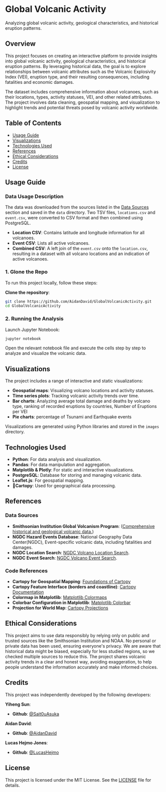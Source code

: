 # Global Volcanic Activity

Analyzing global volcanic activity, geological characteristics, and historical eruption patterns.

## Overview

This project focuses on creating an interactive platform to provide insights into global volcanic activity, geological characteristics, and historical eruption patterns. By leveraging historical data, the goal is to explore relationships between volcanic attributes such as the Volcanic Explosivity Index (VEI), eruption type, and their resulting consequences, including fatalities and economic damages. 

The dataset includes comprehensive information about volcanoes, such as their locations, types, activity statuses, VEI, and other related attributes. The project involves data cleaning, geospatial mapping, and visualization to highlight trends and potential threats posed by volcanic activity worldwide.

## Table of Contents

- [Usage Guide](#usage-guide)
- [Visualizations](#visualizations)
- [Technologies Used](#technologies-used)
- [References](#references)
- [Ethical Considerations](#ethical-considerations)
- [Credits](#credits)
- [License](#license)


## Usage Guide

### Data Usage Description

The data was downloaded from the sources listed in the [Data Sources](#data-sources) section and saved in the `data` directory. Two TSV files, `locations.csv` and `event.csv`, were converted to CSV format and then combined using PostgreSQL.

- **Location CSV**: Contains latitude and longitude information for all volcanoes.  
- **Event CSV**: Lists all active volcanoes.  
- **Combined CSV**: A left join of the `event.csv` onto the `location.csv`, resulting in a dataset with all volcano locations and an indication of active volcanoes.

### 1. Glone the Repo

To run this project locally, follow these steps:

**Clone the repository**:

   ```bash
   git clone https://github.com/AidanDavid/GlobalVolcanicActivity.git
   cd GlobalVolcanicActivity
   ```

### 2. Running the Analysis

Launch Jupyter Notebook:

```bash
jupyter notebook
```

Open the relevant notebook file and execute the cells step by step to analyze and visualize the volcanic data.

## Visualizations

The project includes a range of interactive and static visualizations:

- **Geospatial maps**: Visualizing volcano locations and activity statuses.
- **Time series plots**: Tracking volcanic activity trends over time.
- **Bar charts**: Analyzing average total damage and deaths by volcano type, ranking of recorded eruptions by countries, Number of Eruptions per VEI
- **Pie charts**: percentage of Tsunami and Earthquake events

Visualizations are generated using Python libraries and stored in the `images` directory.

## Technologies Used

- **Python**: For data analysis and visualization.  
- **Pandas**: For data manipulation and aggregation.  
- **Matplotlib & Plotly**: For static and interactive visualizations.  
- **PostgreSQL**: Database for storing and managing volcanic data.  
- **Leaflet.js**: For geospatial mapping.
- 🚨**Cartopy**: Used for geographical data processing.  


## References

### Data Sources
- **Smithsonian Institution Global Volcanism Program**: ([Comprehensive historical and geological volcanic data.](https://volcano.si.edu/))
- **NGDC Hazard Events Database**: National Geography Data Center(NGDC), Event-specific volcanic data, including fatalities and damages.
- **NGDC Location Search**: [NGDC Volcano Location Search](https://www.ngdc.noaa.gov/hazel/view/hazards/volcano/loc-search/).
- **NGDC Event Search**: [NGDC Volcano Event Search](https://www.ngdc.noaa.gov/hazel/view/hazards/volcano/event-search/).

### Code References
- **Cartopy for Geospatial Mapping**: [Foundations of Cartopy](https://foundations.projectpythia.org/core/cartopy/cartopy.html)
- **Cartopy Feature Interface (borders and coastline)**: [Cartopy Documentation](https://scitools.org.uk/cartopy/docs/latest/matplotlib/feature_interface.html)
- **Colormap in Matplotlib**: [Matplotlib Colormaps](https://matplotlib.org/stable/users/explain/colors/colormaps.html)
- **Colorbar Configuration in Matplotlib**: [Matplotlib Colorbar](https://matplotlib.org/stable/api/_as_gen/matplotlib.pyplot.colorbar.html)
- **Projection for World Map**: [Cartopy Projections](https://scitools.org.uk/cartopy/docs/latest/reference/projections.html)

## Ethical Considerations

This project aims to use data responsibly by relying only on public and trusted sources like the Smithsonian Institution and NOAA. No personal or private data has been used, ensuring everyone's privacy. We are aware that historical data might be biased, especially for less studied regions, so we checked multiple sources to reduce this. The project shares volcanic activity trends in a clear and honest way, avoiding exaggeration, to help people understand the information accurately and make informed choices.


## Credits

This project was independently developed by the following developers:

**Yiheng Sun**:

- **Github**: [@Sait0uAsuka](https://github.com/Sait0uAsuka)

**Aidan David**:

- **Github**: [@AidanDavid](https://github.com/AidanDavid)

**Lucas Hejmo Jones**:

- **Github**: [@LucasHejmo](https://github.com/LucasHejmo)

## License

This project is licensed under the MIT License. See the [LICENSE](./LICENSE) file for details.
